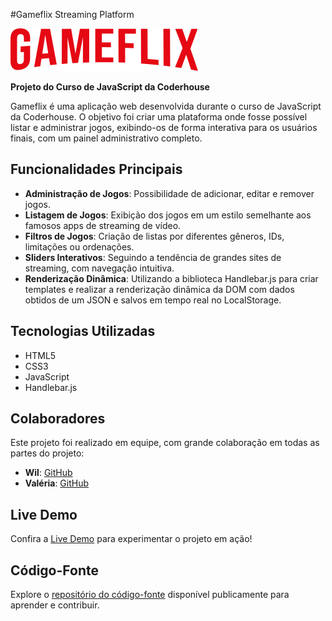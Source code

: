 #Gameflix Streaming Platform

![Gameflix](./assets/images/logo-gameflix.svg)

**Projeto do Curso de JavaScript da Coderhouse**

Gameflix é uma aplicação web desenvolvida durante o curso de JavaScript da Coderhouse. O objetivo foi criar uma plataforma onde fosse possível listar e administrar jogos, exibindo-os de forma interativa para os usuários finais, com um painel administrativo completo.

## Funcionalidades Principais

- **Administração de Jogos**: Possibilidade de adicionar, editar e remover jogos.
- **Listagem de Jogos**: Exibição dos jogos em um estilo semelhante aos famosos apps de streaming de vídeo.
- **Filtros de Jogos**: Criação de listas por diferentes gêneros, IDs, limitações ou ordenações.
- **Sliders Interativos**: Seguindo a tendência de grandes sites de streaming, com navegação intuitiva.
- **Renderização Dinâmica**: Utilizando a biblioteca Handlebar.js para criar templates e realizar a renderização dinâmica da DOM com dados obtidos de um JSON e salvos em tempo real no LocalStorage.

## Tecnologias Utilizadas

- HTML5
- CSS3
- JavaScript
- Handlebar.js

## Colaboradores

Este projeto foi realizado em equipe, com grande colaboração em todas as partes do projeto:

- **Wil**: [GitHub](https://github.com/wilbelison)
- **Valéria**: [GitHub](https://github.com/araujovaleria)

## Live Demo

Confira a [Live Demo](https://wilbelison.github.io/gameflix/) para experimentar o projeto em ação!

## Código-Fonte

Explore o [repositório do código-fonte](https://github.com/wilbelison/gameflix) disponível publicamente para aprender e contribuir.
